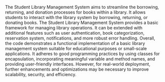 The Student Library Management System aims to streamline the borrowing, returning, and donation processes for books within a library. It allows students to interact with the library system by borrowing, returning, or donating books.
The Student Library Management System provides a basic framework for managing library operations.
It can be extended with additional features such as user authentication, book categorization, reservation system, notifications, and more robust error handling.
Overall, the code demonstrates a functional implementation of a basic library management system suitable for educational purposes or small-scale applications. It adheres to good programming practices by using classes for encapsulation, incorporating meaningful variable and method names, and providing user-friendly interfaces. However, for real-world deployment, further enhancements and optimizations may be necessary to improve scalability, security, and efficiency.

